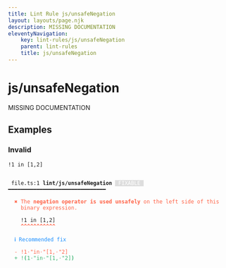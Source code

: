 ```yaml
---
title: Lint Rule js/unsafeNegation
layout: layouts/page.njk
description: MISSING DOCUMENTATION
eleventyNavigation:
	key: lint-rules/js/unsafeNegation
	parent: lint-rules
	title: js/unsafeNegation
---
```


# js/unsafeNegation

MISSING DOCUMENTATION

<!-- EVERYTHING BELOW IS AUTOGENERATED. SEE SCRIPTS FOLDER FOR UPDATE SCRIPTS hash(4c81141bd1808f8c6e87d6d653ffaec12a291726) -->

## Examples
### Invalid
<pre class="language-text"><code class="language-text"><span class="token operator">!</span><span class="token number">1</span> <span class="token keyword">in</span> <span class="token punctuation">[</span><span class="token number">1</span><span class="token punctuation">,</span><span class="token number">2</span><span class="token punctuation">]</span></code></pre>
<pre class="language-text"><code class="language-text">
 <span style="text-decoration-style: dotted;">file.ts:1</span> <strong>lint/js/unsafeNegation</strong> <span style="color: white; background-color: #ddd;"> FIXABLE </span> ━━━━━━━━━━━━━━━━━━━━━━━━━━━━━━━

  <strong><span style="color: Tomato;">✖ </span></strong><span style="color: Tomato;">The </span><span style="color: Tomato;"><strong>negation operator is used unsafely</strong></span><span style="color: Tomato;"> on the left side of this</span>
    <span style="color: Tomato;">binary expression.</span>

    <span class="token operator">!</span><span class="token number">1</span> <span class="token keyword">in</span> <span class="token punctuation">[</span><span class="token number">1</span><span class="token punctuation">,</span><span class="token number">2</span><span class="token punctuation">]</span>
    <span style="color: Tomato;"><strong>^</strong></span><span style="color: Tomato;"><strong>^</strong></span><span style="color: Tomato;"><strong>^</strong></span><span style="color: Tomato;"><strong>^</strong></span><span style="color: Tomato;"><strong>^</strong></span><span style="color: Tomato;"><strong>^</strong></span><span style="color: Tomato;"><strong>^</strong></span><span style="color: Tomato;"><strong>^</strong></span><span style="color: Tomato;"><strong>^</strong></span><span style="color: Tomato;"><strong>^</strong></span><span style="color: Tomato;"><strong>^</strong></span>

  <strong><span style="color: DodgerBlue;">ℹ </span></strong><span style="color: DodgerBlue;">Recommended fix</span>

  <span style="color: Tomato;">-</span> <span style="color: Tomato;">!1</span><span style="color: Tomato;"><span style="opacity: 0.8;">&middot;</span>"</span><span style="color: Tomato;">in</span><span style="color: Tomato;"><span style="opacity: 0.8;">&middot;</span>"</span><span style="color: Tomato;">[1,</span><span style="color: Tomato;"><span style="opacity: 0.8;">&middot;</span>"</span><span style="color: Tomato;">2]</span>
  <span style="color: MediumSeaGreen;">+</span> <span style="color: MediumSeaGreen;">!</span><span style="color: MediumSeaGreen;"><strong>(</strong></span><span style="color: MediumSeaGreen;">1</span><span style="color: MediumSeaGreen;"><span style="opacity: 0.8;">&middot;</span>"</span><span style="color: MediumSeaGreen;">in</span><span style="color: MediumSeaGreen;"><span style="opacity: 0.8;">&middot;</span>"</span><span style="color: MediumSeaGreen;">[1,</span><span style="color: MediumSeaGreen;"><span style="opacity: 0.8;">&middot;</span>"</span><span style="color: MediumSeaGreen;">2]</span><span style="color: MediumSeaGreen;"><strong>)</strong></span>

</code></pre>
